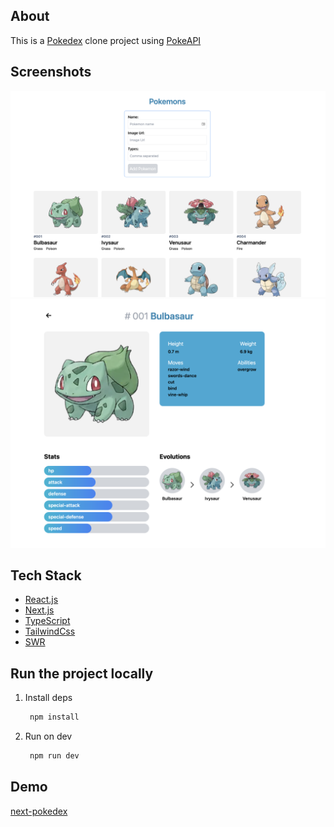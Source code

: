 ## About

This is a [Pokedex](https://www.pokemon.com/us/pokedex/) clone project using [PokeAPI](https://pokeapi.co/)

## Screenshots

![Home page](assets/homePage.png)
![Pokemon page](assets/pokemonPage.png)

## Tech Stack

- [React.js](https://reactjs.org/)
- [Next.js](https://nextjs.org/)
- [TypeScript](https://www.typescriptlang.org/)
- [TailwindCss](https://tailwindcss.com/)
- [SWR](https://swr.vercel.app/)

## Run the project locally

1. Install deps

   ```bash
    npm install
   ```

2. Run on dev

   ```bash
    npm run dev
   ```

## Demo

[next-pokedex]()

